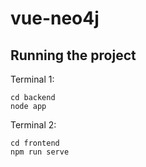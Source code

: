 # vue-neo4j

## Running the project
Terminal 1:
```
cd backend
node app
```
Terminal 2:
```
cd frontend
npm run serve
```